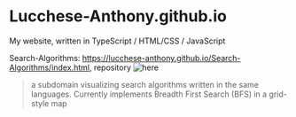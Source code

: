 # Lucchese-Anthony.github.io

My website, written in TypeScript / HTML/CSS / JavaScript

Search-Algorithms: https://lucchese-anthony.github.io/Search-Algorithms/index.html, repository ![here](https://github.com/Lucchese-Anthony/Lucchese-Anthony.github.io/tree/main/Search-Algorithms)
> a subdomain visualizing search algorithms written in the same languages. Currently implements Breadth First Search (BFS) in a grid-style map 
